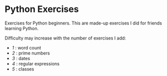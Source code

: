 Python Exercises
================

Exercises for Python beginners. This are made-up exercises I did for friends learning Python.

Difficulty may increase with the number of exercises I add:
* *1* : word count
* *2* : prime numbers
* *3* : dates
* *4* : regular expressions
* *5* : classes

